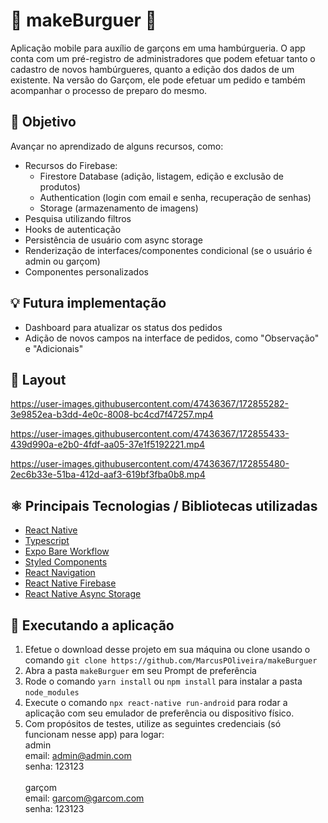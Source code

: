 # 🍔 makeBurguer 🍔

Aplicação mobile para auxílio de garçons em uma hambúrgueria. O app conta com um pré-registro de administradores que podem efetuar tanto o cadastro de novos hambúrgueres, quanto a edição dos dados de um existente. Na versão do Garçom, ele pode efetuar um pedido e também acompanhar o processo de preparo do mesmo.

## 📖 Objetivo

Avançar no aprendizado de alguns recursos, como:
- Recursos do Firebase:
    - Firestore Database (adição, listagem, edição e exclusão de produtos)
    - Authentication (login com email e senha, recuperação de senhas)
    - Storage (armazenamento de imagens)
- Pesquisa utilizando filtros
- Hooks de autenticação
- Persistência de usuário com async storage
- Renderização de interfaces/componentes condicional (se o usuário é admin ou garçom)
- Componentes personalizados

## 💡 Futura implementação
- Dashboard para atualizar os status dos pedidos
- Adição de novos campos na interface de pedidos, como "Observação" e "Adicionais"

## 📱 Layout
   https://user-images.githubusercontent.com/47436367/172855282-3e9852ea-b3dd-4e0c-8008-bc4cd7f47257.mp4

   https://user-images.githubusercontent.com/47436367/172855433-439d990a-e2b0-4fdf-aa05-37e1f5192221.mp4

   https://user-images.githubusercontent.com/47436367/172855480-2ec6b33e-51ba-412d-aaf3-619bf3fba0b8.mp4

## ⚛ Principais Tecnologias / Bibliotecas utilizadas
- [React Native](https://reactnative.dev/)
- [Typescript](https://www.typescriptlang.org/)
- [Expo Bare Workflow](https://docs.expo.dev/)
- [Styled Components](https://styled-components.com/)
- [React Navigation](https://reactnavigation.org/)
- [React Native Firebase](https://rnfirebase.io/)
- [React Native Async Storage](https://reactnative.dev/docs/asyncstorage)

## 🔧 Executando a aplicação
1. Efetue o download desse projeto em sua máquina ou clone usando o comando ``git clone https://github.com/MarcusPOliveira/makeBurguer``
2. Abra a pasta ``makeBurguer`` em seu Prompt de preferência
3. Rode o comando ``yarn install`` ou ``npm install`` para instalar a pasta ``node_modules``
4. Execute o comando ``npx react-native run-android`` para rodar a aplicação com seu emulador de preferência ou dispositivo físico.
5. Com propósitos de testes, utilize as seguintes credenciais (só funcionam nesse app) para logar:</br>
    admin</br>
      email: admin@admin.com</br>
      senha: 123123</br></br>
    garçom</br>
        email: garcom@garcom.com</br>
        senha: 123123
